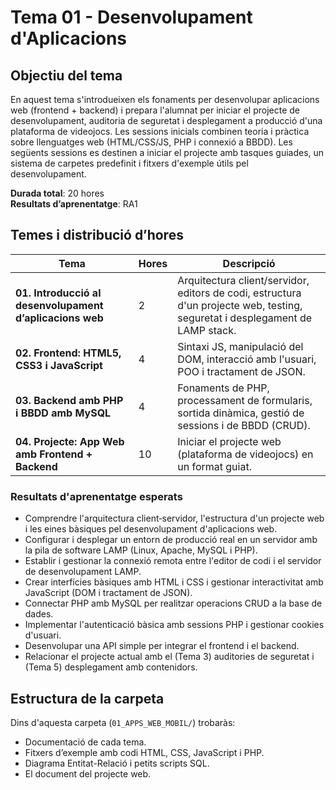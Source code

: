 # Tema 01 - Desenvolupament d'Aplicacions

## Objectiu del tema

En aquest tema s'introdueixen els fonaments per desenvolupar aplicacions web (frontend + backend) i prepara l'alumnat per iniciar el projecte de desenvolupament, auditoria de seguretat i desplegament a producció d'una plataforma de videojocs. Les sessions inicials combinen teoria i pràctica sobre llenguatges web (HTML/CSS/JS, PHP i connexió a BBDD). Les següents sessions es destinen a iniciar el projecte amb tasques guiades, un sistema de carpetes predefinit i fitxers d'exemple útils pel desenvolupament.

**Durada total**: 20 hores  
**Resultats d’aprenentatge**: RA1

## Temes i distribució d’hores

| Tema                                                       | Hores | Descripció                                                                      |
| ---------------------------------------------------------- | ----- | ------------------------------------------------------------------------------- |
| **01. Introducció al desenvolupament d’aplicacions web**   | 2     | Arquitectura client/servidor, editors de codi, estructura d'un projecte web, testing, seguretat i desplegament de LAMP stack. |
| **02. Frontend: HTML5, CSS3 i JavaScript**                 | 4     | Sintaxi JS, manipulació del DOM, interacció amb l'usuari, POO i tractament de JSON.  |
| **03. Backend amb PHP i BBDD amb MySQL**                   | 4     | Fonaments de PHP, processament de formularis, sortida dinàmica, gestió de sessions i de BBDD (CRUD). |
| **04. Projecte: App Web amb Frontend + Backend**           | 10    | Iniciar el projecte web (plataforma de videojocs) en un format guiat.           |


### Resultats d'aprenentatge esperats
- Comprendre l'arquitectura client‑servidor, l'estructura d'un projecte web i les eines bàsiques pel desenvolupament d'aplicacions web.
- Configurar i desplegar un entorn de producció real en un servidor amb la pila de software LAMP (Linux, Apache, MySQL i PHP).
- Establir i gestionar la connexió remota entre l'editor de codi i el servidor de desenvolupament LAMP. 
- Crear interfícies bàsiques amb HTML i CSS i gestionar interactivitat amb JavaScript (DOM i tractament de JSON).
- Connectar PHP amb MySQL per realitzar operacions CRUD a la base de dades.
- Implementar l'autenticació bàsica amb sessions PHP i gestionar cookies d'usuari.
- Desenvolupar una API simple per integrar el frontend i el backend.
- Relacionar el projecte actual amb el (Tema 3) auditories de seguretat i (Tema 5) desplegament amb contenidors.

## Estructura de la carpeta

Dins d'aquesta carpeta (`01_APPS_WEB_MOBIL/`) trobaràs:

- Documentació de cada tema.
- Fitxers d’exemple amb codi HTML, CSS, JavaScript i PHP.
- Diagrama Entitat-Relació i petits scripts SQL.
- El document del projecte web.

